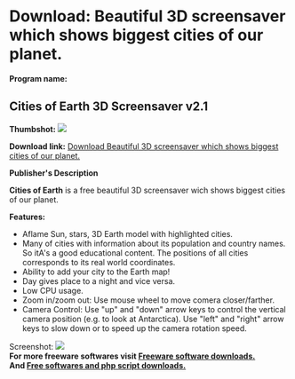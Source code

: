 # Download: Beautiful 3D screensaver which shows biggest cities of our planet.

**Program name:**

## Cities of Earth 3D Screensaver v2.1

  
**Thumbshot:** ![](http://www.freewarefiles.com/screenshot/citiesearth3d_md.jpg)   
  
**Download link:** [Download Beautiful 3D screensaver which shows biggest cities of our planet.](http://freesoftwares.boysofts.com/Cities-Of-Earth-D-Screensaver-V_program_27684.html)  
  


**Publisher's Description**  
  


**Cities of Earth** is a free beautiful 3D screensaver wich shows biggest cities of our planet. 

**Features:**

  * Aflame Sun, stars, 3D Earth model with highlighted cities. 
  * Many of cities with information about its population and country names. So itA's a good educational content. The positions of all cities corresponds to its real world coordinates. 
  * Ability to add your city to the Earth map! 
  * Day gives place to a night and vice versa. 
  * Low CPU usage. 
  * Zoom in/zoom out: Use mouse wheel to move comera closer/farther. 
  * Camera Control: Use "up" and "down" arrow keys to control the vertical camera position (e.g. to look at Antarctica). Use "left" and "right" arrow keys to slow down or to speed up the camera rotation speed. 

  
  
Screenshot: ![](http://www.freewarefiles.com/screenshot/citiesearth3d.jpg)   
**For more freeware softwares visit [Freeware software downloads.](http://freesoftwares.boysofts.com/)**   
**And [Free softwares and php script downloads.](http://www.boysofts.com/)**
